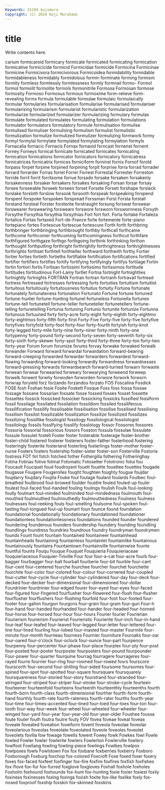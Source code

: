 ```yaml
---
Keywords: 15194 kojimura
Copyright: (C) 2024 Koji Murakami
---
```


# title

Write contents here.



carium formicaroid formicary formicate
formicated formicating formication formicative formicicide formicid Formicidae formicide Formicina Formicinae
formicine Formicivora formicivorous Formicoidea formidability formidable formidableness formidably formidolous formin
forminate forming formism formity formless formlessly formlessness formly formnail formo-
Formol formol formolit formolite formols formonitrile Formosa Formosan formose formosity
Formoso Formosus formous formoxime form-relieve form-revealing forms formula formulable formulae
formulaic formulaically formular formularies formularisation formularise formularised formulariser formularising formularism
formularist formularistic formularization formularize formularized formularizer formularizing formulary formulas formulate
formulated formulates formulating formulation formulations formulator formulators formulatory formule formulisation
formulise formulised formuliser formulising formulism formulist formulistic formulization formulize formulized
formulizer formulizing formwork formy formyl formylal formylate formylated formylating formylation
formyls Fornacalia fornacic Fornacis Fornax fornaxid forncast fornenst fornent Forney
Forneys fornical fornicate fornicated fornicates fornicating fornication fornications fornicator fornicators
fornicatory fornicatress fornicatrices fornicatrix fornices forniciform forninst fornix Fornof forold
forpass forpet forpine forpined forpining forpit forprise forra forrad forrader
forrard forrarder Forras forrel Forrer Forrest Forrestal Forrester Forreston forride
forril forrit forritsome forrue forsado forsake forsaken forsakenly forsakenness forsaker
forsakers forsakes forsaking Forsan forsar forsay forsee forseeable forseek forseen
forset Forsete Forseti forshape forslack forslake forsloth forslow forsook forsooth
forspeak forspeaking forspend forspent forspoke forspoken forspread Forssman Forst Forsta
forstall forstand forsteal Forster forsterite forstraught forsung forswat forswear forswearer
forswearing forswears forswore forsworn forswornness Forsyth Forsythe Forsythia forsythia forsythias
Fort fort fort. Forta fortake Fortaleza fortalice Fortas fortaxed Fort-de-France
forte fortemente forte-piano fortepiano fortes Fortescue fortescue fortescure Forth forth
forthbring forthbringer forthbringing forthbrought forthby forthcall forthcame forthcome forthcomer forthcoming
forthcomingness forthcut forthfare forthfigured forthgaze forthgo forthgoing forthink forthinking forthon
forthought forthputting forthright forthrightly forthrightness forthrightnesses forthrights forthset forthtell forthteller
forthward forthwith forthy Fortier fortier forties fortieth fortieths fortifiable fortification
fortifications fortified fortifier fortifiers fortifies fortify fortifying fortifyingly fortifys fortilage
Fortin fortin fortiori fortis Fortisan fortissimi fortissimo fortissimos fortitude fortitudes
fortitudinous Fort-Lamy fortlet Fortna fortnight fortnightlies fortnightly fortnights FORTRAN Fortran
fortran fortranh fortravail fortread fortress fortressed fortresses fortressing forts fortuities
fortuitism fortuitist fortuitous fortuitously fortuitousness fortuitus fortuity Fortuna fortunate fortunately
fortunateness fortunation Fortunato Fortune fortune fortuned fortune-hunter fortune-hunting fortunel fortuneless
Fortunella fortunes fortune-tell fortunetell fortune-teller fortuneteller fortunetellers fortune-telling fortunetelling Fortunia
fortuning Fortunio fortunite fortunize Fortunna fortunous fortuuned forty forty-acre forty-eight
forty-eighth forty-eightmo forty-eightmos forty-fifth forty-first Forty-Five Forty-five forty-five fortyfive fortyfives
fortyfold forty-foot forty-four forty-fourth fortyish forty-knot forty-legged forty-mile forty-nine forty-niner
forty-ninth forty-one fortypenny forty-pound forty-second forty-seven forty-seventh forty-six forty-sixth forty-skewer
forty-spot forty-third forty-three forty-ton forty-two forty-year Forum forum forumize forums
forvay forwake forwaked forwalk forwander Forward forward forwardal forwardation forward-bearing
forward-creeping forwarded forwarder forwarders forwardest forward-flowing forwarding forward-looking forwardly forwardness
forwardnesses forward-pressing forwards forwardsearch forward-turned forwarn forwaste forwean forwear forwearied
forweary forwearying forweend forweep forwelk forwent forwhy forwoden forworden forwore
forwork forworn forwrap foryield forz forzando forzandos forzato FOS Foscalina
Fosdick FOSE fosh Foshan fosie Fosite Foskett Fosque Foss foss
fossa fossae fossage fossane fossarian fossate fosse fossed fosses fosset
fossette fossettes fossick fossicked fossicker fossicking fossicks fossified fossiform fossil
fossilage fossilated fossilation fossildom fossiled fossiliferous fossilification fossilify fossilisable fossilisation
fossilise fossilised fossilising fossilism fossilist fossilizable fossilization fossilize fossilized fossilizes
fossilizing fossillike fossilogist fossilogy fossilological fossilologist fossilology fossils fosslfying fosslify
fosslology fossor Fossores fossores Fossoria fossorial fossorious fossors Fosston fossula
fossulae fossulate fossule fossulet fostell Foster foster fosterable fosterage foster-brother
foster-child fostered fosterer fosterers foster-father fosterhood fostering fosteringly fosterite fosterland
fosterling fosterlings foster-mother foster-nurse Fosters fosters fostership foster-sister foster-son Fosterville
Fostoria fostress FOT fot fotch fotched fother Fothergilla fothering Fotheringhay
Fotina Fotinas fotive fotmal Fotomatic Fotosetter Fototronic fotui fou Foucault
Foucquet foud foudroyant fouett fouette fouettee fouettes fougade fougasse Fougere
Fougerolles fought foughten foughty fougue foujdar foujdarry foujdary Foujita Fouke
foul foulage foulard foulards Foulbec foul-breathed foulbrood foul-browed foulder fouldre
fouled fouled-up fouler foulest foul-faced foul-handed fouling foulings foulish Foulk
foul-looking foully foulmart foul-minded foulminded foul-mindedness foulmouth foul-mouthed foulmouthed foulmouthedly
foulmouthedness Foulness foulness foulnesses foul-reeking fouls foul-smelling foulsome foul-spoken foul-tasting
foul-tongued foul-up foumart foun founce found foundation foundational foundationally foundationary
foundationed foundationer foundationless foundationlessness foundations founded founder foundered foundering founderous
founders foundership foundery founding foundling foundlings foundress foundries foundrous foundry
foundryman foundrymen founds Fount fount fountain fountained fountaineer fountainhead fountainheads
fountaining fountainless fountainlet fountainlike fountainous fountainously fountains Fountaintown Fountainville fountainwise
founte fountful founts Fouqu Fouque Fouquet Fouquieria Fouquieriaceae fouquieriaceous Fouquier-Tinville
Four four four-a-cat four-acre fourb four-bagger fourbagger four-ball fourball fourberie
four-bit fourble four-cant four-cent four-centered fourche fourchee fourcher fourchet fourchette
fourchite four-color four-colored four-colour four-cornered four-coupled four-cutter four-cycle four-cylinder four-cylindered
four-day four-deck four-decked four-decker four-dimensional four-dimensioned four-dollar Fourdrinier fourdrinier four-edged
fourer four-eyed four-eyes four-faced four-figured four-fingered fourfiusher four-flowered four-flush four-flusher
fourflusher fourflushers four-flushing fourfold four-foot four-footed four-footer four-gallon fourgon fourgons
four-grain four-gram four-gun Four-h four-hand four-handed fourhanded four-hander four-headed four-horned
four-horse four-horsed four-hour four-hours Fourier fourier Fourierian Fourierism fourierism Fourierist
Fourieristic Fourierite four-inch four-in-hand four-leaf four-leafed four-leaved four-legged four-letter four-lettered
four-line four-lined fourling four-lobed four-masted four-master Fourmile four-minute four-month fourneau
fourness Fournier fourniture Fouroaks four-oar four-oared four-o'clock four-oclock four-ounce four-part
fourpence fourpenny four-percenter four-phase four-place fourplex four-ply four-post four-posted four-poster
fourposter fourposters four-pound fourpounder Four-power four-quarter fourquine fourrag fourragere fourrageres
four-rayed fourre fourrier four-ring four-roomed four-rowed fours fourscore fourscorth four-second
four-shilling four-sided foursome foursomes four-spined four-spot four-spotted four-square foursquare foursquarely
foursquareness four-storied four-story fourstrand four-stranded four-stringed four-striped four-striper four-stroke four-stroke-cycle
fourteen fourteener fourteenfold fourteens fourteenth fourteenthly fourteenths fourth fourth-born fourth-class
fourth-dimensional fourther fourth-form fourth-hand fourthly fourth-rate fourth-rateness fourth-rater fourths fourth-year
four-time four-times-accented four-tined four-toed four-toes four-ton four-tooth four-way four-week four-wheel
four-wheeled four-wheeler four-winged four-yard four-year four-year-old four-year-older Foushee foussa foute
fouter fouth foutra foutre fouty FOV fovea foveae foveal foveas
foveate foveated foveation foveiform fovent foveola foveolae foveolar foveolarious foveolas
foveolate foveolated foveole foveoles foveolet foveolets fovilla fow fowage fowells
fowent Fowey fowk Fowkes fowl Fowle fowled Fowler fowler fowlerite
fowlers Fowlerton Fowlerville fowlery fowlfoot Fowliang fowling fowling-piece fowlings Fowlkes
fowlpox fowlpoxes fowls Fowlstown Fox fox foxbane foxberries foxberry Foxboro
Foxborough Foxburg foxchop fox-colored Foxcroft Foxe foxed foxer foxery foxes
fox-faced foxfeet foxfinger fox-fire foxfire foxfires foxfish foxfishes fox-flove fox-fur
fox-furred foxglove foxgloves Foxhall foxhole foxholes Foxholm foxhound foxhounds fox-hunt
fox-hunting foxie foxier foxiest foxily foxiness foxinesses foxing foxings foxish
foxite fox-like foxlike foxly fox-nosed foxproof foxship foxskin fox-skinned foxskins
